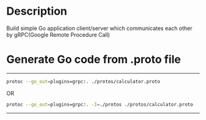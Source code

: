 # Description
Build simple Go application client/server which communicates each other by gRPC(Google Remote Procedure Call)

# Generate Go code from .proto file
***
```sh
protoc --go_out=plugins=grpc:. ./protos/calculator.proto
```
OR
```sh
protoc --go_out=plugins=grpc:. -I=./protos ./protos/calculator.proto
```
***
